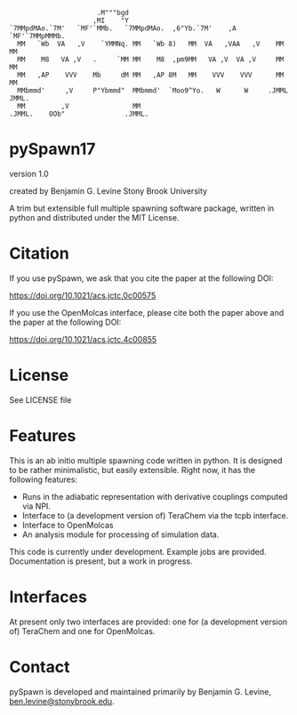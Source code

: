                                                                                      
                                                                                     
                          .M"""bgd                                               
                         ,MI    "Y                                               
    `7MMpdMAo.`7M'   `MF'`MMb.   `7MMpdMAo.  ,6"Yb.`7M'    ,A    `MF'`7MMpMMMb.  
      MM   `Wb  VA   ,V    `YMMNq. MM   `Wb 8)   MM  VA   ,VAA   ,V    MM    MM  
      MM    M8   VA ,V   .     `MM MM    M8  ,pm9MM   VA ,V  VA ,V     MM    MM  
      MM   ,AP    VVV    Mb     dM MM   ,AP 8M   MM    VVV    VVV      MM    MM  
      MMbmmd'     ,V     P"Ybmmd"  MMbmmd'  `Moo9^Yo.   W      W     .JMML  JMML.
      MM         ,V                MM                                            
    .JMML.    OOb"               .JMML.



pySpawn17
=========

version 1.0

created by
Benjamin G. Levine
Stony Brook University

A trim but extensible full multiple spawning software package, written in python and distributed under the MIT License.


Citation
========

If you use pySpawn, we ask that you cite the paper at the following DOI:

https://doi.org/10.1021/acs.jctc.0c00575

If you use the OpenMolcas interface, please cite both the paper above and the paper at the following DOI:

https://doi.org/10.1021/acs.jctc.4c00855


License
=======

See LICENSE file


Features
========

This is an ab initio multiple spawning code written in python.  It is designed to be rather minimalistic, but easily extensible.  Right now, it has the following features:

-  Runs in the adiabatic representation with derivative couplings computed via NPI.
-  Interface to (a development version of) TeraChem via the tcpb interface.
-  Interface to OpenMolcas
-  An analysis module for processing of simulation data.

This code is currently under development.  Example jobs are provided.  Documentation is present, but a work in progress.

Interfaces
==========

At present only two interfaces are provided: one for (a development version of) TeraChem and one for OpenMolcas.

Contact
=======

pySpawn is developed and maintained primarily by Benjamin G. Levine, ben.levine@stonybrook.edu.





